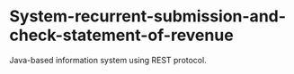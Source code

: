 # System-recurrent-submission-and-check-statement-of-revenue
Java-based information system using REST protocol.
